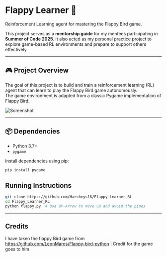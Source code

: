# Flappy Learner 🐤

Reinforcement Learning agent for mastering the Flappy Bird game.

This project serves as a **mentorship guide** for my mentees participating in **Summer of Code 2025**. It also acted as my personal practice project to explore game-based RL environments and prepare to support others effectively.

---

## 🎮 Project Overview

The goal of this project is to build and train a reinforcement learning (RL) agent that can learn to play the Flappy Bird game autonomously.  
The game environment is adapted from a classic Pygame implementation of Flappy Bird.

![Screenshot](https://github.com/LeonMarqs/Flappy-bird-python/blob/master/Screenshot_1.png)

---

## 📦 Dependencies

- Python 3.7+
- `pygame`

Install dependencies using pip:
```bash
pip install pygame
```

## Running Instructions
```bash
git clone https://github.com/Harsheys18/Flappy_Learner_RL
cd Flappy_Learner_RL
python flappy.py  # Use UP-Arrow to move up and avoid the pipes
```

---

## Credits
I have taken the flappy Bird game from https://github.com/LeonMarqs/Flappy-bird-python | Credit for the game goes to him